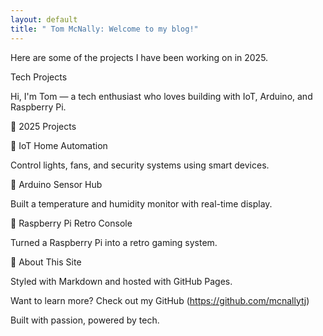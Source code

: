 ```yaml
---
layout: default
title: " Tom McNally: Welcome to my blog!"
---
```


Here are some of the projects I have been working on in 2025.

 Tech Projects

Hi, I'm Tom — a tech enthusiast who loves building with IoT, Arduino, and Raspberry Pi.

🌟 2025 Projects

🔌 IoT Home Automation


Control lights, fans, and security systems using smart devices.

🤖 Arduino Sensor Hub


Built a temperature and humidity monitor with real-time display.

🍓 Raspberry Pi Retro Console


Turned a Raspberry Pi into a retro gaming system.

🎨 About This Site

Styled with Markdown and hosted with GitHub Pages.

Want to learn more? Check out my GitHub (https://github.com/mcnallytj)

Built with passion, powered by tech.

